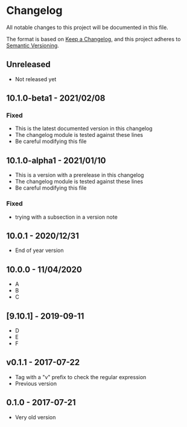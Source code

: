 # Changelog

All notable changes to this project will be documented in this file.

The format is based on [Keep a Changelog](https://keepachangelog.com/en/1.0.0/),
and this project adheres to [Semantic Versioning](https://semver.org/spec/v2.0.0.html).

## Unreleased

* Not released yet

## 10.1.0-beta1 - 2021/02/08

### Fixed

- This is the latest documented version in this changelog
- The changelog module is tested against these lines
- Be careful modifying this file

## 10.1.0-alpha1 - 2021/01/10

- This is a version with a prerelease in this changelog
- The changelog module is tested against these lines
- Be careful modifying this file

### Fixed

- trying with a subsection in a version note

## 10.0.1 - 2020/12/31

- End of year version

## 10.0.0 - 11/04/2020

- A
- B
- C

## [9.10.1] - 2019-09-11

- D
- E
- F

## v0.1.1 - 2017-07-22

* Tag with a "v" prefix to check the regular expression
* Previous version

## 0.1.0 - 2017-07-21

* Very old version
